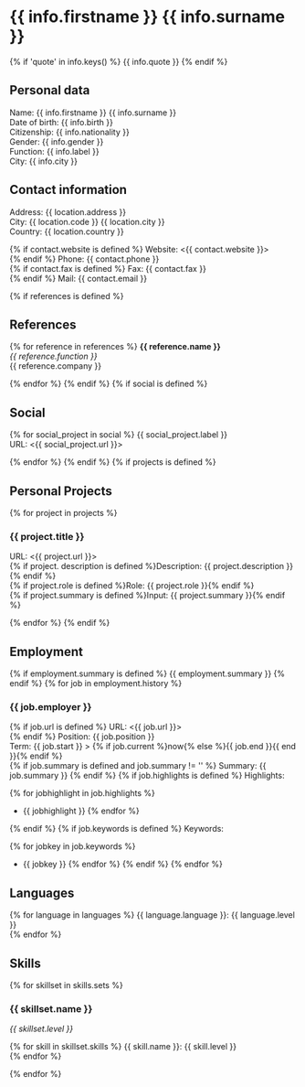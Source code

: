 # {{ info.firstname }} {{ info.surname }}

{% if 'quote' in info.keys() %}
{{ info.quote }}
{% endif %}
## Personal data

Name: {{ info.firstname }} {{ info.surname }}  
Date of birth: {{ info.birth }}  
Citizenship: {{ info.nationality }}  
Gender: {{ info.gender }}  
Function: {{ info.label }}  
City: {{ info.city }}

## Contact information

Address: {{ location.address }}  
City: {{ location.code }} {{ location.city }}  
Country: {{ location.country }}

{% if contact.website is defined %}
Website: <{{ contact.website }}>  
{% endif %}
Phone: {{ contact.phone }}  
{% if contact.fax is defined %}
Fax: {{ contact.fax }}  
{% endif %}
Mail: {{ contact.email }}  

{% if references is defined %}
## References

{% for reference in references %}
**{{ reference.name }}**  
_{{ reference.function }}_  
{{ reference.company }}

{% endfor %}
{% endif %}
{% if social is defined %}
## Social

{% for social_project in social %}
{{ social_project.label }}  
URL: <{{ social_project.url }}>

{% endfor %}
{% endif %}
{% if projects is defined %}
## Personal Projects
{% for project in projects %}

### {{ project.title }}

URL: <{{ project.url }}>  
{% if project. description is defined %}Description: {{ project.description }}{% endif %}  
{% if project.role is defined %}Role: {{ project.role }}{% endif %}  
{% if project.summary is defined %}Input: {{ project.summary }}{% endif %}

{% endfor %}
{% endif %}

## Employment

{% if employment.summary is defined %}
{{ employment.summary }}
{% endif %}
{% for job in employment.history %}

### {{ job.employer }}

{% if job.url is defined %}
URL: <{{ job.url }}>  
{% endif %}
Position: {{ job.position }}  
Term: {{ job.start }} > {% if job.current %}now{% else %}{{ job.end }}{{ end }}{% endif %}  
{% if job.summary is defined and job.summary != '' %}
Summary: {{ job.summary }}
{% endif %}
{% if job.highlights is defined %}
Highlights:

{% for jobhighlight in job.highlights %}
- {{ jobhighlight }}
{% endfor %}

{% endif %}
{% if job.keywords is defined %}
Keywords:

{% for jobkey in job.keywords %}
- {{ jobkey }}
{% endfor %}
{% endif %}
{% endfor %}

## Languages

{% for language in languages %}
{{ language.language }}: {{ language.level }}  
{% endfor %}

## Skills

{% for skillset in skills.sets %}
### {{ skillset.name }}

_{{ skillset.level }}_

{% for skill in skillset.skills %}
{{ skill.name }}: {{ skill.level }}  
{% endfor %}

{% endfor %}
